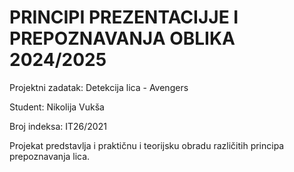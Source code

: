 # PRINCIPI PREZENTACIJJE I PREPOZNAVANJA OBLIKA 2024/2025

Projektni zadatak: Detekcija lica - Avengers

Student: Nikolija Vukša

Broj indeksa: IT26/2021

Projekat predstavlja i praktičnu i teorijsku obradu različitih principa prepoznavanja lica. 
